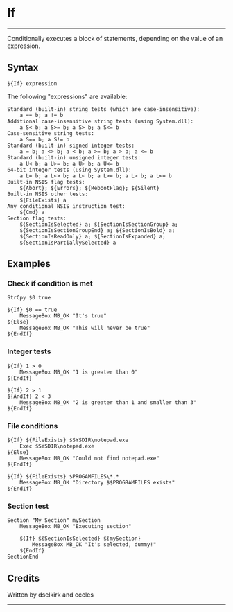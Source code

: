 # If

---

Conditionally executes a block of statements, depending on the value of an expression.

## Syntax

	${If} expression

The following "expressions" are available:

	Standard (built-in) string tests (which are case-insensitive):
	 	a == b; a != b
	Additional case-insensitive string tests (using System.dll):
	 	a S< b; a S>= b; a S> b; a S<= b
	Case-sensitive string tests:
	 	a S== b; a S!= b
	Standard (built-in) signed integer tests:
	 	a = b; a <> b; a < b; a >= b; a > b; a <= b
	Standard (built-in) unsigned integer tests:
	 	a U< b; a U>= b; a U> b; a U<= b
	64-bit integer tests (using System.dll):
		a L= b; a L<> b; a L< b; a L>= b; a L> b; a L<= b
	Built-in NSIS flag tests:
		${Abort}; ${Errors}; ${RebootFlag}; ${Silent}
	Built-in NSIS other tests:
		${FileExists} a
	Any conditional NSIS instruction test:
		${Cmd} a
	Section flag tests:
		${SectionIsSelected} a; ${SectionIsSectionGroup} a;
		${SectionIsSectionGroupEnd} a; ${SectionIsBold} a;
		${SectionIsReadOnly} a; ${SectionIsExpanded} a;
		${SectionIsPartiallySelected} a

## Examples

### Check if condition is met

	StrCpy $0 true

	${If} $0 == true
		MessageBox MB_OK "It's true"
	${Else}
		MessageBox MB_OK "This will never be true"
	${EndIf}

### Integer tests

	${If} 1 > 0
		MessageBox MB_OK "1 is greater than 0"
	${EndIf}

	${If} 2 > 1
	${AndIf} 2 < 3
		MessageBox MB_OK "2 is greater than 1 and smaller than 3"
	${EndIf}

### File conditions

	${If} ${FileExists} $SYSDIR\notepad.exe
		Exec $SYSDIR\notepad.exe
	${Else}
		MessageBox MB_OK "Could not find notepad.exe"
	${EndIf}

	${If} ${FileExists} $PROGAMFILES\*.*
		MessageBox MB_OK "Directory $$PROGRAMFILES exists"
	${EndIf}

### Section test

	Section "My Section" mySection
		MessageBox MB_OK "Executing section"

		${If} ${SectionIsSelected} ${mySection}
			MessageBox MB_OK "It's selected, dummy!"
		${EndIf}
	SectionEnd

## Credits

Written by dselkirk and eccles

---

